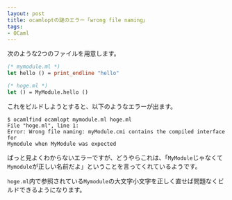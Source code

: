 ```yaml
---
layout: post
title: ocamloptの謎のエラー「wrong file naming」
tags:
- OCaml
---
```


次のような2つのファイルを用意します。

``` ocaml
(* mymodule.ml *)
let hello () = print_endline "hello"
```

``` ocaml
(* hoge.ml *)
let () = MyModule.hello ()
```

これをビルドしようとすると、以下のようなエラーが出ます。

```
$ ocamlfind ocamlopt mymodule.ml hoge.ml
File "hoge.ml", line 1:
Error: Wrong file naming: myModule.cmi contains the compiled interface for
Mymodule when MyModule was expected
```

ぱっと見よくわからないエラーですが、どうやらこれは、「`MyModule`じゃなくて`Mymodule`が正しい名前だよ」ということを言ってくれているようです。

`hoge.ml`内で参照されている`Mymodule`の大文字小文字を正しく直せば問題なくビルドできるようになります。

